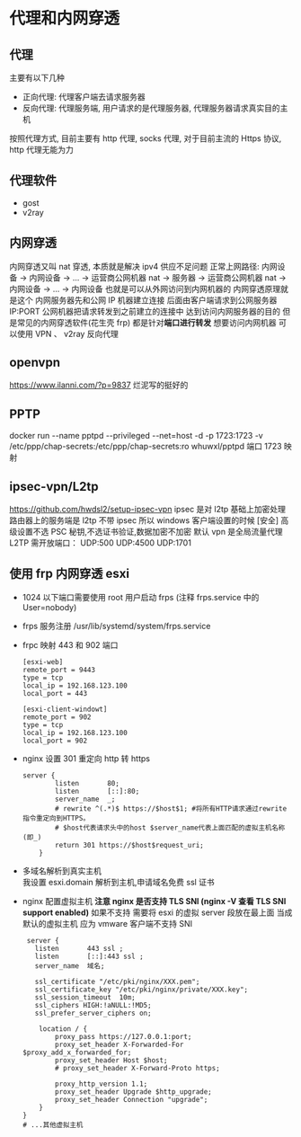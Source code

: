 # 代理和内网穿透

## 代理

主要有以下几种

- 正向代理: 代理客户端去请求服务器
- 反向代理: 代理服务端, 用户请求的是代理服务器, 代理服务器请求真实目的主机

按照代理方式, 目前主要有 http 代理, socks 代理, 对于目前主流的 Https 协议, http 代理无能为力

## 代理软件

- gost
- v2ray

## 内网穿透

内网穿透又叫 nat 穿透, 本质就是解决 ipv4 供应不足问题
正常上网路径: 内网设备 -> 内网设备 -> ... -> 运营商公网机器 nat -> 服务器 -> 运营商公网机器 nat -> 内网设备 -> ... -> 内网设备
也就是可以从外网访问到内网机器的
内网穿透原理就是这个
内网服务器先和公网 IP 机器建立连接 后面由客户端请求到公网服务器 IP:PORT 公网机器把请求转发到之前建立的连接中 达到访问内网服务器的目的 但是常见的内网穿透软件(花生壳 frp) 都是针对**端口进行转发**
想要访问内网机器 可以使用 VPN 、 v2ray 反向代理

## openvpn

https://www.ilanni.com/?p=9837 烂泥写的挺好的

## PPTP

docker run --name pptpd --privileged --net=host -d -p 1723:1723 -v /etc/ppp/chap-secrets:/etc/ppp/chap-secrets:ro whuwxl/pptpd
端口 1723 映射

## ipsec-vpn/L2tp

https://github.com/hwdsl2/setup-ipsec-vpn
ipsec 是对 l2tp 基础上加密处理
路由器上的服务端是 l2tp 不带 ipsec 所以 windows 客户端设置的时候 [安全] 高级设置不选 PSC 秘钥,不选证书验证,数据加密不加密 默认 vpn 是全局流量代理
L2TP 需开放端口：
UDP:500
UDP:4500
UDP:1701

## 使用 frp 内网穿透 esxi

- 1024 以下端口需要使用 root 用户启动 frps (注释 frps.service 中的 User=nobody)
- frps 服务注册 /usr/lib/systemd/system/frps.service
- frpc 映射 443 和 902 端口

  ```
  [esxi-web]
  remote_port = 9443
  type = tcp
  local_ip = 192.168.123.100
  local_port = 443

  [esxi-client-windowt]
  remote_port = 902
  type = tcp
  local_ip = 192.168.123.100
  local_port = 902
  ```

- nginx 设置 301 重定向 http 转 https
  ```
  server {
          listen       80;
          listen       [::]:80;
          server_name  _;
          # rewrite ^(.*)$ https://$host$1; #将所有HTTP请求通过rewrite指令重定向到HTTPS。
          # $host代表请求头中的host $server_name代表上面匹配的虚拟主机名称(即_)
          return 301 https://$host$request_uri;
      }
  ```
- 多域名解析到真实主机  
   我设置 esxi.domain 解析到主机,申请域名免费 ssl 证书
- nginx 配置虚拟主机
  **注意 nginx 是否支持 TLS SNI (nginx -V 查看 TLS SNI support enabled)**
  如果不支持 需要将 esxi 的虚拟 server 段放在最上面 当成默认的虚拟主机 应为 vmware 客户端不支持 SNI

  ```
   server {
     listen       443 ssl ;
     listen       [::]:443 ssl ;
     server_name  域名;

     ssl_certificate "/etc/pki/nginx/XXX.pem";
     ssl_certificate_key "/etc/pki/nginx/private/XXX.key";
     ssl_session_timeout  10m;
     ssl_ciphers HIGH:!aNULL:!MD5;
     ssl_prefer_server_ciphers on;

      location / {
          proxy_pass https://127.0.0.1:port;
          proxy_set_header X-Forwarded-For $proxy_add_x_forwarded_for;
          proxy_set_header Host $host;
          # proxy_set_header X-Forward-Proto https;

          proxy_http_version 1.1;
          proxy_set_header Upgrade $http_upgrade;
          proxy_set_header Connection "upgrade";
      }
  }
  # ...其他虚拟主机
  ```
